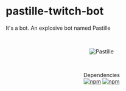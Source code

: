 # pastille-twitch-bot
It's a bot. An explosive bot named Pastille

<div align="center">
	<br />
	<p>
		<img src="https://pooks.fr/pastille_bot_header.png" alt="Pastille" />
	</p>
  <br>
  <p>
    Dependencies<br>
    <a href="https://www.npmjs.com/package/tmi.js"><img alt="npm" src="https://img.shields.io/npm/v/tmi.js?label=tmi.js&style=flat-square"></a>
    <a href="https://www.npmjs.com/package/fs"><img alt="npm" src="https://img.shields.io/npm/v/fs?label=fs&style=flat-square"></a>
  </p>
</div>
